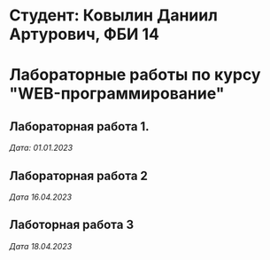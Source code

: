 # Студент: Ковылин Даниил Артурович, ФБИ 14

# Лабораторные работы по курсу "WEB-программирование"

## Лабораторная работа 1.

*Дата: 01.01.2023*

## Лабораторная работа 2

*Дата 16.04.2023*

## Лаботорная работа 3

*Дата 18.04.2023*